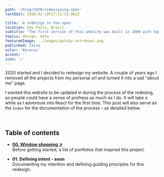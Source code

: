 ```yaml
---
path: '/blog/2020/redesigning-open'
lastEdit: 2020-02-19T17:12:33.962Z

title: 'A redesign in the open'
location: São Paulo, Brazil
subtitle: "The first version of this website was built in 2009 with Squarespace. Since then, it went through 6 full redesigns as I adventured into the world of front-end code. I decided to make this year's edition a live, out in the world work in progress."
topics: design, meta
featuredImage: ../images/gatsby-astronaut.png
published: false
color: '#acacac'
accent: ''
icon: '✏️'
---
```


2020 started and I decided to redesign my website. A couple of years ago I removed all the projects from my personal url and turned it into a sad "about me" page.

I wanted this website to be updated in during the process of the redesing, so people could have a sense of profress as much as I do. It will take a while as I adventure into React for the first time. This post will also serve as the `Index` for the documentation of the process – as detailed below.

<br>

## Table of contents

- **[00. Window shopping ↗](/blog/2020/window-shopping)**\
Before getting started, a list of portfolios that inspired this project.

- **01. Defining intent - soon**\
Documenting my intention and defining guiding principles for this redesign.

<!--
- **[01. Defining intent ↗](/blog/2020/defining-intent)**\
Documenting my intention and defining guiding principles for this redesign.


- **02. Hello, Gatsby - soon**\
Gatsby changed the way I think about design and front-end code.

- **03. Typefaces as atoms - soon**\
This www revolves about words. I need to get this right.

- **04. The stories that make me - soon**\
Finding the tone and format to tell the stories I want to tell. -->